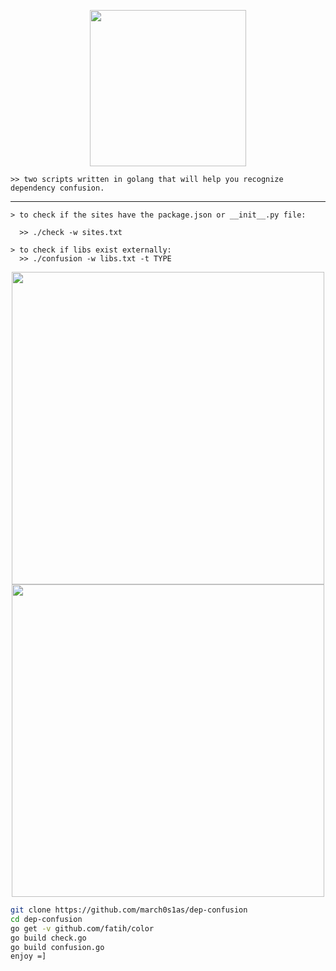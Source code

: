 <p align="center">
  <img src="https://64.media.tumblr.com/bdba59dac0ceb4ccfbee778be8f96b69/tumblr_ow6999EESx1qfu8poo1_400.gif" width="250" height="250">
</p>

    >> two scripts written in golang that will help you recognize dependency confusion.    
---
```
> to check if the sites have the package.json or __init__.py file:

  >> ./check -w sites.txt
  
> to check if libs exist externally:
  >> ./confusion -w libs.txt -t TYPE
```
</p>
<p align="center">
  <img src="https://user-images.githubusercontent.com/44043159/135761869-426c7bbf-2fe6-4538-91a8-ccccde1be58e.png" width="500" height"500">
  <img src="https://user-images.githubusercontent.com/44043159/135765418-580dbb33-3b55-427d-bc40-2234e31b800b.png" width="500" height"500">

</p>

```bash
git clone https://github.com/march0s1as/dep-confusion
cd dep-confusion
go get -v github.com/fatih/color
go build check.go
go build confusion.go
enjoy =]
```
